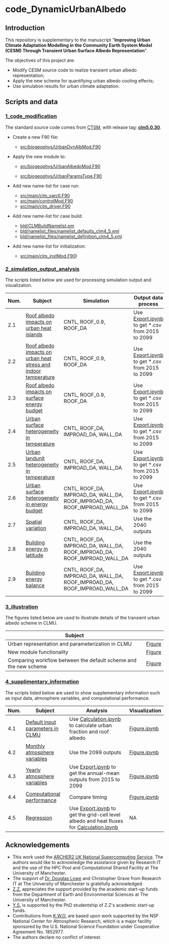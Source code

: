 # code_DynamicUrbanAlbedo

## Introduction

This repository is supplementary to the manuscript "**Improving Urban Climate Adaptation Modelling in the Community Earth System Model (CESM) Through Transient Urban Surface Albedo Representation**".

The objectives of this project are:

- Modify CESM source code to realize transient urban albedo representation;
- Apply the new scheme for quantifying urban albedo cooling effects;
- Use simulation results for urban climate adaptation.

## Scripts and data

### [1_code_modification](./1_code_modification)

The standard source code comes from [CTSM](https://github.com/ESCOMP/CTSM), with release tag: **[clm5.0.30](https://github.com/ESCOMP/CTSM/releases/tag/release-clm5.0.30)**.

- Create a new F90 file:
  
  - [src/biogeophys/UrbanDynAlbMod.F90](.//1_code_modification/src/biogeophys/UrbanDynAlbMod.F90)

- Apply the new module to:
  
  - [src/biogeophys/UrbanAlbedoMod.F90](./1_code_modification/src/biogeophys/UrbanAlbedoMod.F90)
  
  - [src/biogeophys/UrbanParamsType.F90](./1_code_modification/src/biogeophys/UrbanParamsType.F90)

- Add new name-list for case run:
  
  - [src/main/clm_varctl.F90](./1_code_modification/src/main/clm_varctl.F90)
  - [src/main/controlMod.F90](./1_code_modification/src/main/controlMod.F90)
  - [src/main/clm_driver.F90](./1_code_modification/src/main/clm_driver.F90)

- Add new name-list for case build:
  
  - [bld/CLMBuildNamelist.pm](./1_code_modification/src/bld/CLMBuildNamelist.pm)
  - [bld/namelist_files/namelist_defaults_clm4_5.xml](./1_code_modification/src/bld/namelist_defaults_clm4_5.xml)
  - [bld/namelist_files/namelist_definition_clm4_5.xml](./1_code_modification/src/bld/namelist_definition_clm4_5.xml)

- Add new name-list for initialization:
  
  - [src/main/clm_instMod.F90](./1_code_modification/src/main/clm_instMod.F90))

### [2_simulation_output_analysis]()

The scripts listed below are used for processing simulation output and visualization.

| Num. | Subject                                                                                                                       | Simulation                                                                | Output data process                                                                                                                         | Visualization                                                                                            |
| ---- | ----------------------------------------------------------------------------------------------------------------------------- | ------------------------------------------------------------------------- | ------------------------------------------------------------------------------------------------------------------------------------------- | -------------------------------------------------------------------------------------------------------- |
| 2.1  | [Roof albedo impacts on urban heat islands](./2_simulation_output_analysis/2.1_roof_albedo_impacts_UHI)                       | CNTL, ROOF_0.9, ROOF_DA                                                   | Use [Export.ipynb](./2_simulation_output_analysis/2.1_roof_albedo_impacts_UHI/Export.ipynb) to get *.csv from 2015 to 2099                  | [Figure.ipynb](./2_simulation_output_analysis/2.1_roof_albedo_impacts_UHI/Figure.ipynb)                  |
| 2.2  | [Roof albedo impacts on urban heat stress and indoor temperature](./2_simulation_output_analysis/2.2_roof_albedo_impacts_UHS) | CNTL, ROOF_0.9, ROOF_DA                                                   | Use [Export.ipynb](./2_simulation_output_analysis/2.2_roof_albedo_impacts_UHS/Export.ipynb) to get *.csv from 2015 to 2099                  | [Figure.ipynb](./2_simulation_output_analysis/2.2_roof_albedo_impacts_UHS/Figure.ipynb)                  |
| 2.3  | [Roof albedo impacts on surface energy budget](./2_simulation_output_analysis/2.3_roof_albedo_impacts_energy)                 | CNTL, ROOF_0.9, ROOF_DA                                                   | Use [Export.ipynb](./2_simulation_output_analysis/2.3_roof_albedo_impacts_energy/Export.ipynb) to get *.csv from 2015 to 2099               | [Figure.ipynb](./2_simulation_output_analysis/2.3_roof_albedo_impacts_energy/Figure.ipynb)               |
| 2.4  | [Urban surface heterogeneity in temperature](./2_simulation_output_analysis/2.4_urban_surface_heterogeneity_temperature)      | CNTL, ROOF_DA, IMPROAD_DA, WALL_DA                                        | Use [Export.ipynb](./2_simulation_output_analysis/2.4_urban_surface_heterogeneity_temperature/Export.ipynb) to get *.csv from 2015 to 2099  | [Figure.ipynb](./2_simulation_output_analysis/2.4_urban_surface_heterogeneity_temperature/Figure.ipynb)  |
| 2.5  | [Urban landunit heterogeneity in temperature](./2_simulation_output_analysis/2.5_urban_landunit_heterogeneity_temperature)    | CNTL, ROOF_DA, IMPROAD_DA, WALL_DA                                        | Use [Export.ipynb](./2_simulation_output_analysis/2.5_urban_landunit_heterogeneity_temperature/Export.ipynb) to get *.csv from 2015 to 2099 | [Figure.ipynb](./2_simulation_output_analysis/2.5_urban_landunit_heterogeneity_temperature/Figure.ipynb) |
| 2.6  | [Urban surface heterogeneity in energy budget](./2_simulation_output_analysis/2.6_urban_surface_heterogeneity_energy)         | CNTL, ROOF_DA, IMPROAD_DA, WALL_DA, ROOF_IMPROAD_DA, ROOF_IMPROAD_WALL_DA | Use [Export.ipynb](./2_simulation_output_analysis/2.6_urban_surface_heterogeneity_energy/Export.ipynb) to get *.csv from 2015 to 2099       | [Figure.ipynb](./2_simulation_output_analysis/2.6_urban_surface_heterogeneity_energy/Figure.ipynb)       |
| 2.7  | [Spatial variation](./2_simulation_output_analysis/2.7_spatial_variation)                                                     | CNTL, ROOF_DA, IMPROAD_DA, WALL_DA,                                       | Use the 2040 outputs                                                                                                                        | [Figure.ipynb](./2_simulation_output_analysis/2.7_spatial_variation/Figure.ipynb)                        |
| 2.8  | [Building energy in latitude](./2_simulation_output_analysis/2.8_building_energy_latitude)                                    | CNTL, ROOF_DA, IMPROAD_DA, WALL_DA, ROOF_IMPROAD_DA, ROOF_IMPROAD_WALL_DA | Use the 2040 outputs                                                                                                                        | [Figure.ipynb](./2_simulation_output_analysis/2.8_building_energy_latitude/Figure.ipynb)                 |
| 2.9  | [Building energy balance](./2_simulation_output_analysis/2.9_building_energy_balance)                                         | CNTL, ROOF_DA, IMPROAD_DA, WALL_DA, ROOF_IMPROAD_DA, ROOF_IMPROAD_WALL_DA | Use [Export.ipynb](./2_simulation_output_analysis/2.9_building_energy_balance/Export.ipynb) to get *.csv from 2015 to 2099                  | [Figure.ipynb](./2_simulation_output_analysis/2.9_building_energy_balance/Figure.ipynb)                  |

### [3_illustration](./3_illutration)

The figures listed below are used to illustrate details of the transient urban albedo scheme in CLMU.

| Subject                                                          |                                              |
| ---------------------------------------------------------------- | -------------------------------------------- |
| Urban representation and parameterization in CLMU                | [Figure](./3_illutration/clmu.pdf)           |
| New module functionality                                         | [Figure](./3_illutration/dynalb.pdf)         |
| Comparing workflow between the default scheme and the new scheme | [Figure](./3_illutration/compare_scheme.pdf) |

### [4_supplimentary_information](./4_supplimentary_information)

The scripts listed below are used to show supplementary information such as input data, atmosphere variables, and computational performance.

| Num. | Subject                                                                                  | Analysis                                                                                                                                                                                                                | Visualization                                                                         |
| ---- | ---------------------------------------------------------------------------------------- | ----------------------------------------------------------------------------------------------------------------------------------------------------------------------------------------------------------------------- | ------------------------------------------------------------------------------------- |
| 4.1  | [Default input parameters in CLMU](./4_supplimentary_information/4.1_urban_parameter)    | Use [Calculation.ipynb](./4_supplimentary_information/4.1_urban_parameter/Calculation.ipynb) to calculate urban fraction and roof albedo                                                                                | [Figure.ipynb](./4_supplimentary_information/4.1_urban_parameter/Figure.ipynb)        |
| 4.2  | [Monthly atmosphere variables](./4_supplimentary_information/4.2_monthly_atmosphere_var) | Use the 2099 outputs                                                                                                                                                                                                    | [Figure.ipynb](./4_supplimentary_information/4.2_monthly_atmosphere_var/Figure.ipynb) |
| 4.3  | [Yearly atmosphere variables](./4_supplimentary_information/4.3_yearly_atmosphere_var)   | Use [Export.ipynb](./4_supplimentary_information/4.3_yearly_atmosphere_var/Export.ipynb) to get the annual-mean outputs from 2015 to 2099                                                                               | [Figure.ipynb](./4_supplimentary_information/4.3_yearly_atmosphere_var/Figure.ipynb)  |
| 4.4  | [Computational performance](./4_supplimentary_information/4.4_computational_performance) | Compare timing                                                                                                                                                                                                          | [Figure.ipynb](./4_supplimentary_information/4.4_computational_performance)           |
| 4.5  | [Regression](./4_supplimentary_information/4.5_regression)                               | Use [Export.ipynb](./4_supplimentary_information/4.5_regression/Export.ipynb) to get the grid-cell level albedo and heat fluxes for [Calculation.ipynb](./4_supplimentary_information/4.5_regression/Calculation.ipynb) | NA                                                                                    |

## Acknowledgements

- This work used the [ARCHER2 UK National Supercomputing Service](https://www.archer2.ac.uk). 
  The authors would like to acknowledge the assistance given by Research IT and the use of the HPC Pool and Computational Shared Facility at The University of Manchester. 
- The support of [Dr. Douglas Lowe](https://github.com/douglowe) and Christopher Grave from Research IT at The University of Manchester is gratefully acknowledged. 
- [Z.Z.](https://github.com/zhonghua-zheng) appreciates the support provided by the academic start-up funds from the Department of Earth and Environmental Sciences at The University of Manchester.
- [Y.S.](https://github.com/YuanSun-UoM) is supported by the PhD studentship of Z.Z's academic start-up funds.
- Contributions from [K.W.O.](https://github.com/olyson) are based upon work supported by the NSF National Center for Atmospheric Research, which is a major facility sponsored by the U.S. National Science Foundation under Cooperative Agreement No. 1852977.
- The authors declare no conflict of interest.
